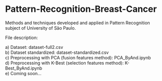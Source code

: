 # Pattern-Recognition-Breast-Cancer
Methods and techniques developed and applied in Pattern Recognition subject of University of São Paulo.

File description:

a) Dataset: dataset-full2.csv <br />
b) Dataset standardized: dataset-standardized.csv <br />
c) Preprocessing with PCA (fusion features method): PCA_ByAnd.ipynb <br />
d) Preprocessing with K-Best (selection features method): K-Best_ByAnd.ipynb <br />
e) Coming soon...
